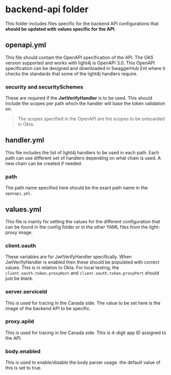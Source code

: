 # backend-api folder

This folder includes files specific for the backend API configurations that **should be updated with values specific for the API**.

## openapi.yml

This file should contain the OpenAPI specification of the API. The OAS version supported and works with light4j is OpenAPI 3.0. This OpenAPI specification can be designed and downloaded in SwaggerHub Ent where it checks the standards that some of the light4j handlers require.

### security and securitySchemes

These are required if the **JwtVerifyHandler** is to be used. This should include the scopes per path which the handler will base the token validation on.

> The scopes specified in the OpenAPI are the scopes to be onboarded in Okta.

## handler.yml

This file includes the list of light4j handlers to be used in each path. Each path can use different set of handlers depending on what chain is used. A new chain can be created if needed.

### path

The path name specified here should be the exact path name in the `openapi.yml`.

## values.yml

This file is mainly for setting the values for the different configuration that can be found in the config folder or in the other YAML files from the light-proxy image.

### client.oauth

These variables are for JwtVerifyHandler specifically. When JwtVerifyHandler is enabled then these should be populated with correct values. This is in relation to Okta. For local testing, the `client.oauth.token.proxyHost` and `client.oauth.token.proxyPort` should just be blank.

### server.serviceId

This is used for tracing in the Canada side. The value to be set here is the image of the backend API to be specific.

### proxy.apiId

This is used for tracing in the Canada side. This is 4-digit app ID assigned to the API.

### body.enabled

This is used to enable/disable the body parser usage. the default value of this is set to true.
